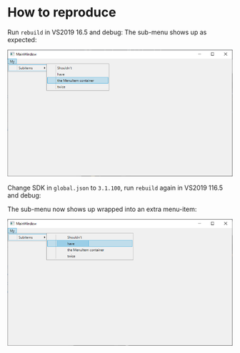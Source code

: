 # How to reproduce

Run `rebuild` in VS2019 16.5 and debug:
The sub-menu shows up as expected:

![Expected behavior](expected.png)

Change SDK in `global.json` to `3.1.100`, run `rebuild` again 
in VS2019 116.5 and debug:

The sub-menu now shows up wrapped into an extra menu-item:

![Expected behavior](actual.png)